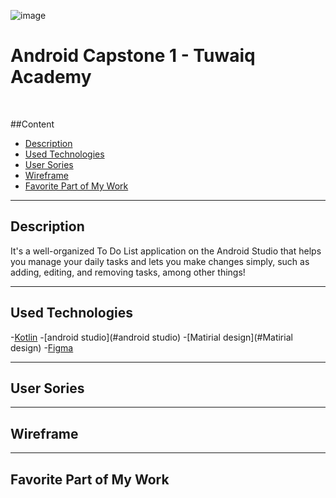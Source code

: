 ![image](https://user-images.githubusercontent.com/89555985/140054804-5a2a5b21-2b73-4410-b9a8-9941c44d09d4.png)

# Android Capstone 1 - Tuwaiq Academy 

<br>

##Content
- [Description](Description)
- [Used Technologies](#used-technologies)
- [User Sories](#user-sories)
- [Wireframe](#wireframe)
- [Favorite Part of My Work](#favorite-part-of-my-work)

<hr>

## Description
It's a well-organized To Do List application on the Android Studio that helps you manage your daily tasks and lets you make changes simply, such as adding, editing, and removing tasks, among other things!
<hr>

## Used Technologies
-[Kotlin](#Kotlin)
-[android studio](#android studio)
-[Matirial design](#Matirial design)
-[Figma](#Figma)

<hr>

## User Sories

<hr> 

## Wireframe

<hr> 

## Favorite Part of My Work 


